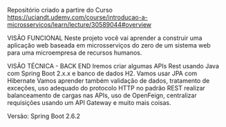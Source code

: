 Repositório criado a partire do Curso https://uciandt.udemy.com/course/introducao-a-microsservicos/learn/lecture/30589044#overview

VISÃO FUNCIONAL
Neste projeto você vai aprender a construir uma aplicação web baseada em microsserviços do zero de um sistema web para uma microempresa de recursos humanos.

VISÃO TÉCNICA - BACK END
Iremos criar algumas APIs Rest usando Java com Spring Boot 2.x.x e banco de dados H2. 
Vamos usar JPA com Hibernate Vamos aprender também validação de dados, tratamento de exceções, 
uso adequado do protocolo HTTP no padrão REST realizar balanceamento de cargas nas APIs, uso de OpenFeign, 
centralizar requisições usando um API Gateway e muito mais coisas.

Versão: Spring Boot 2.6.2

